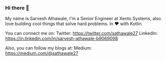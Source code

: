 ### Hi there 👋

My name is Sarvesh Athawale, I'm a Senior Engineer at Xento Systems, also love building cool things that solve hard problems. In ♥ with Kotlin.

You can connect me on:
Twitter: https://twitter.com/sathawale27
LinkedIn: https://in.linkedin.com/in/sarvesh-athawale-b9069098

Also, you can follow my blogs at:
Medium: https://medium.com/@sathawale27